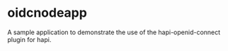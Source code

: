 # oidcnodeapp

A sample application to demonstrate the use of the hapi-openid-connect plugin for hapi.
